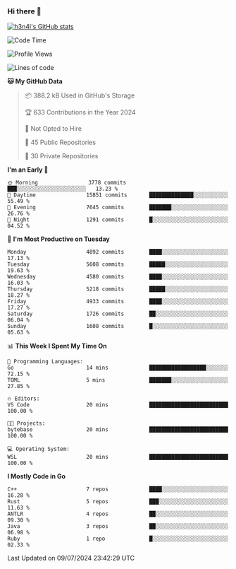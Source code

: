 ### Hi there 👋

[![h3n4l's GitHub stats](https://github-readme-stats.vercel.app/api?username=h3n4l&count_private=true&show_icons=true&theme=radical)](https://github.com/h3n4l/github-readme-stats)

<!--START_SECTION:waka-->
![Code Time](http://img.shields.io/badge/Code%20Time-1%2C882%20hrs%2040%20mins-blue)

![Profile Views](http://img.shields.io/badge/Profile%20Views-9-blue)

![Lines of code](https://img.shields.io/badge/From%20Hello%20World%20I%27ve%20Written-10.6%20million%20lines%20of%20code-blue)

**🐱 My GitHub Data** 

> 📦 388.2 kB Used in GitHub's Storage 
 > 
> 🏆 633 Contributions in the Year 2024
 > 
> 🚫 Not Opted to Hire
 > 
> 📜 45 Public Repositories 
 > 
> 🔑 30 Private Repositories 
 > 
**I'm an Early 🐤** 

```text
🌞 Morning                3778 commits        ███░░░░░░░░░░░░░░░░░░░░░░   13.23 % 
🌆 Daytime                15851 commits       ██████████████░░░░░░░░░░░   55.49 % 
🌃 Evening                7645 commits        ███████░░░░░░░░░░░░░░░░░░   26.76 % 
🌙 Night                  1291 commits        █░░░░░░░░░░░░░░░░░░░░░░░░   04.52 % 
```
📅 **I'm Most Productive on Tuesday** 

```text
Monday                   4892 commits        ████░░░░░░░░░░░░░░░░░░░░░   17.13 % 
Tuesday                  5608 commits        █████░░░░░░░░░░░░░░░░░░░░   19.63 % 
Wednesday                4580 commits        ████░░░░░░░░░░░░░░░░░░░░░   16.03 % 
Thursday                 5218 commits        █████░░░░░░░░░░░░░░░░░░░░   18.27 % 
Friday                   4933 commits        ████░░░░░░░░░░░░░░░░░░░░░   17.27 % 
Saturday                 1726 commits        ██░░░░░░░░░░░░░░░░░░░░░░░   06.04 % 
Sunday                   1608 commits        █░░░░░░░░░░░░░░░░░░░░░░░░   05.63 % 
```


📊 **This Week I Spent My Time On** 

```text
💬 Programming Languages: 
Go                       14 mins             ██████████████████░░░░░░░   72.15 % 
TOML                     5 mins              ███████░░░░░░░░░░░░░░░░░░   27.85 % 

🔥 Editors: 
VS Code                  20 mins             █████████████████████████   100.00 % 

🐱‍💻 Projects: 
bytebase                 20 mins             █████████████████████████   100.00 % 

💻 Operating System: 
WSL                      20 mins             █████████████████████████   100.00 % 
```

**I Mostly Code in Go** 

```text
C++                      7 repos             ████░░░░░░░░░░░░░░░░░░░░░   16.28 % 
Rust                     5 repos             ███░░░░░░░░░░░░░░░░░░░░░░   11.63 % 
ANTLR                    4 repos             ██░░░░░░░░░░░░░░░░░░░░░░░   09.30 % 
Java                     3 repos             ██░░░░░░░░░░░░░░░░░░░░░░░   06.98 % 
Ruby                     1 repo              █░░░░░░░░░░░░░░░░░░░░░░░░   02.33 % 
```




 Last Updated on 09/07/2024 23:42:29 UTC
<!--END_SECTION:waka-->

